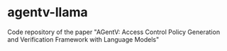 # agentv-llama
Code repository of the paper "AGentV: Access Control Policy Generation and Verification Framework with Language Models"
